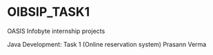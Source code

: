 # OIBSIP_TASK1
OASIS Infobyte internship projects

Java Development: Task 1 (Online reservation system)
Prasann Verma
